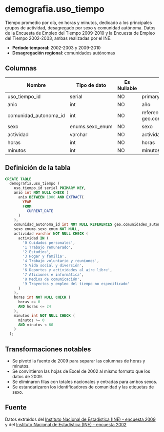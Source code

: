 # demografia.uso_tiempo

Tiempo promedio por día, en horas y minutos, dedicado a los principales grupos de actividad, desagregado por sexo y comunidad autónoma. Datos de la Encuesta de Empleo del Tiempo 2009-2010 y la Encuesta de Empleo del Tiempo 2002-2003, ambas realizadas por el INE.

- **Periodo temporal**: 2002-2003 y 2009-2010
- **Desagregación regional**: comunidades autónomas

## Columnas

| Nombre | Tipo de dato | Es Nullable | Descripción |
| --- | --- | --- | --- |
| uso_tiempo_id | serial | NO | primary key |
| anio | int | NO | año |
| comunidad_autonoma_id | int | NO | referencia a geo.comunidades_autonomas |
| sexo | enums.sexo_enum | NO | sexo |
| actividad | varchar | NO | actividad |
| horas | int | NO | horas |
| minutos | int | NO | minutos |

## Definición de la tabla

```sql
CREATE TABLE
  demografia.uso_tiempo (
    uso_tiempo_id serial PRIMARY KEY,
    anio int NOT NULL CHECK (
      anio BETWEEN 1900 AND EXTRACT(
        YEAR
        FROM
          CURRENT_DATE
      )
    ),
    comunidad_autonoma_id int NOT NULL REFERENCES geo.comunidades_autonomas (comunidad_autonoma_id),
    sexo enums.sexo_enum NOT NULL,
    actividad varchar NOT NULL CHECK (
      actividad IN (
        '0 Cuidados personales',
        '1 Trabajo remunerado',
        '2 Estudios',
        '3 Hogar y familia',
        '4 Trabajo voluntario y reuniones',
        '5 Vida social y diversión',
        '6 Deportes y actividades al aire libre',
        '7 Aficiones e informática',
        '8 Medios de comunicación',
        '9 Trayectos y empleo del tiempo no especificado'
      )
    ),
    horas int NOT NULL CHECK (
      horas >= 0
      AND horas <= 24
    ),
    minutos int NOT NULL CHECK (
      minutos >= 0
      AND minutos < 60
    )
  );
```

## Transformaciones notables

- Se pivotó la fuente de 2009 para separar las columnas de horas y minutos.
- Se convirtieron las hojas de Excel de 2002 al mismo formato que los datos de 2009.
- Se eliminaron filas con totales nacionales y entradas para ambos sexos.
- Se estandarizaron los identificadores de comunidad y las etiquetas de sexo.

## Fuente

Datos extraídos del <a href="https://www.ine.es/jaxi/Tabla.htm?path=/t25/e447/a2009-2010/p07/l0/&file=7.3a.px&L=0" target="_blank">Instituto Nacional de Estadística (INE) - encuesta 2009</a> y del <a href="https://www.ine.es/daco/daco42/empleo/dacoeet.htm" target="_blank">Instituto Nacional de Estadística (INE) - encuesta 2002</a>
